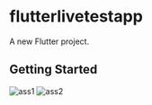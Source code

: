 # flutterlivetestapp

A new Flutter project.

## Getting Started

![ass1](https://github.com/Tanjil70/flutter_livetest_app_ostad/assets/10905646/c539a5c6-4a1b-4377-aa34-96ee034b8a10)
![ass2](https://github.com/Tanjil70/flutter_livetest_app_ostad/assets/10905646/7eb86f13-6aa8-4c6d-a6d5-2027a33aa0cd)
